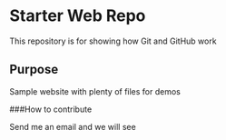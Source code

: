 # Starter Web Repo

This repository is for showing how Git and GitHub work

## Purpose

Sample website with plenty of files for demos

###How to contribute

Send me an email and we will see